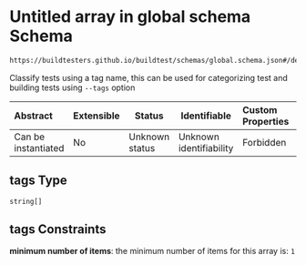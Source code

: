 # Untitled array in global schema Schema

```txt
https://buildtesters.github.io/buildtest/schemas/global.schema.json#/definitions/tags
```

Classify tests using a tag name, this can be used for categorizing test and building tests using `--tags` option


| Abstract            | Extensible | Status         | Identifiable            | Custom Properties | Additional Properties | Access Restrictions | Defined In                                                               |
| :------------------ | ---------- | -------------- | ----------------------- | :---------------- | --------------------- | ------------------- | ------------------------------------------------------------------------ |
| Can be instantiated | No         | Unknown status | Unknown identifiability | Forbidden         | Allowed               | none                | [global.schema.json\*](../out/global.schema.json "open original schema") |

## tags Type

`string[]`

## tags Constraints

**minimum number of items**: the minimum number of items for this array is: `1`
